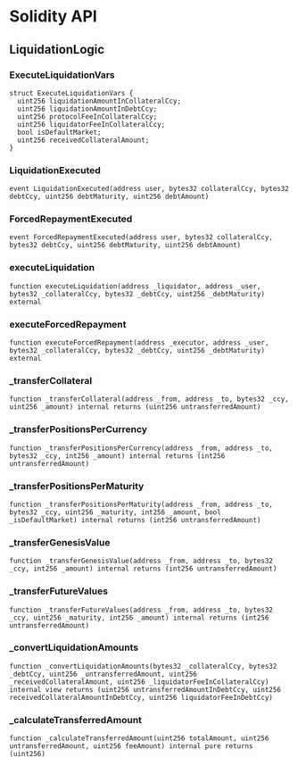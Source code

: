 # Solidity API

## LiquidationLogic

### ExecuteLiquidationVars

```solidity
struct ExecuteLiquidationVars {
  uint256 liquidationAmountInCollateralCcy;
  uint256 liquidationAmountInDebtCcy;
  uint256 protocolFeeInCollateralCcy;
  uint256 liquidatorFeeInCollateralCcy;
  bool isDefaultMarket;
  uint256 receivedCollateralAmount;
}
```

### LiquidationExecuted

```solidity
event LiquidationExecuted(address user, bytes32 collateralCcy, bytes32 debtCcy, uint256 debtMaturity, uint256 debtAmount)
```

### ForcedRepaymentExecuted

```solidity
event ForcedRepaymentExecuted(address user, bytes32 collateralCcy, bytes32 debtCcy, uint256 debtMaturity, uint256 debtAmount)
```

### executeLiquidation

```solidity
function executeLiquidation(address _liquidator, address _user, bytes32 _collateralCcy, bytes32 _debtCcy, uint256 _debtMaturity) external
```

### executeForcedRepayment

```solidity
function executeForcedRepayment(address _executor, address _user, bytes32 _collateralCcy, bytes32 _debtCcy, uint256 _debtMaturity) external
```

### _transferCollateral

```solidity
function _transferCollateral(address _from, address _to, bytes32 _ccy, uint256 _amount) internal returns (uint256 untransferredAmount)
```

### _transferPositionsPerCurrency

```solidity
function _transferPositionsPerCurrency(address _from, address _to, bytes32 _ccy, int256 _amount) internal returns (int256 untransferredAmount)
```

### _transferPositionsPerMaturity

```solidity
function _transferPositionsPerMaturity(address _from, address _to, bytes32 _ccy, uint256 _maturity, int256 _amount, bool _isDefaultMarket) internal returns (int256 untransferredAmount)
```

### _transferGenesisValue

```solidity
function _transferGenesisValue(address _from, address _to, bytes32 _ccy, int256 _amount) internal returns (int256 untransferredAmount)
```

### _transferFutureValues

```solidity
function _transferFutureValues(address _from, address _to, bytes32 _ccy, uint256 _maturity, int256 _amount) internal returns (int256 untransferredAmount)
```

### _convertLiquidationAmounts

```solidity
function _convertLiquidationAmounts(bytes32 _collateralCcy, bytes32 _debtCcy, uint256 _untransferredAmount, uint256 _receivedCollateralAmount, uint256 _liquidatorFeeInCollateralCcy) internal view returns (uint256 untransferredAmountInDebtCcy, uint256 receivedCollateralAmountInDebtCcy, uint256 liquidatorFeeInDebtCcy)
```

### _calculateTransferredAmount

```solidity
function _calculateTransferredAmount(uint256 totalAmount, uint256 untransferredAmount, uint256 feeAmount) internal pure returns (uint256)
```

